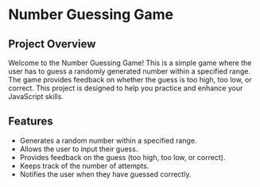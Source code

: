 # Number Guessing Game

## Project Overview

Welcome to the Number Guessing Game! This is a simple game where the user has to guess a randomly generated number within a specified range. 
<br>The game provides feedback on whether the guess is too high, too low, or correct. This project is designed to help you practice and enhance your JavaScript skills.

## Features

- Generates a random number within a specified range.
- Allows the user to input their guess.
- Provides feedback on the guess (too high, too low, or correct).
- Keeps track of the number of attempts.
- Notifies the user when they have guessed correctly.
